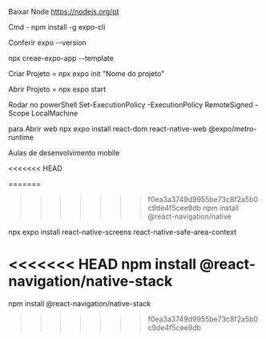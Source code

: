 Baixar Node https://nodejs.org/pt

Cmd - npm install -g expo-cli

Conferir expo --version

npx creae-expo-app --template

Criar Projeto = npx expo init "Nome do projeto"

Abrir Projeto = npx expo start

Rodar no powerShell Set-ExecutionPolicy -ExecutionPolicy RemoteSigned -Scope LocalMachine

para Abrir web npx expo install react-dom react-native-web @expo/metro-runtime

Aulas de desenvolvimento mobile 

<<<<<<< HEAD

=======
>>>>>>> f0ea3a3749d9955be73c8f2a5b0c9de4f5cee9db
npm install @react-navigation/native

npx expo install react-native-screens react-native-safe-area-context

<<<<<<< HEAD
npm install @react-navigation/native-stack
=======
npm install @react-navigation/native-stack
>>>>>>> f0ea3a3749d9955be73c8f2a5b0c9de4f5cee9db
